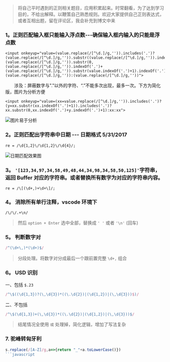 > 将自己平时遇到的正则相关题目，应用积累起来。时常翻看，为了达到学习目的，不给出解释。以鞭策自己熟悉规则。欢迎大家提供自己正则表达式，或者互相出题，留在评论区，我会补充到博文中来

### 1。正则匹配输入框只能输入浮点数---确保输入框内输入的只能是浮点数


```
<input onkeyup="value=(value.replace(/[^\d.]/g,'')).includes('.')?(value.replace(/[^\d.]/g,'')).substr((value.replace(/[^\d.]/g,'')).indexOf('.')+1).includes('.')?(value.replace(/[^\d.]/g,'')).substr(0,(value.replace(/[^\d.]/g,'')).indexOf('.')+(value.replace(/[^\d.]/g,'')).substr(value.indexOf('.')+1).indexOf('.')+1):(value.replace(/[^\d.]/g,'')):(value.replace(/[^\d.]/g,''))">
```
&emsp;&emsp;涉及：屏蔽数字与"."以外的字符、“.”不能多次出现，最多一次。下方为简化版，图片为分析方便

```
<input onkeyup="value=(xx=value.replace(/[^\d.]/g,'')).includes('.')?(y=xx.substr(xx.indexOf('.')+1)).includes('.')?xx.substr(0,xx.indexOf('.')+y.indexOf('.')+1):xx:xx">

```
![图片易于分析](http://img.blog.csdn.net/20170529085058687?watermark/2/text/aHR0cDovL2Jsb2cuY3Nkbi5uZXQvY0NoZW5MaWFuZw==/font/5a6L5L2T/fontsize/400/fill/I0JBQkFCMA==/dissolve/70/gravity/SouthEast)

### 2。正则匹配出字符串中日期 --- 日期格式  5/31/2017

```
re = /\d{1,2}\/\d{1,2}\/\d{4}/;
```
![日期匹配效果图](http://img.blog.csdn.net/20170531171036846?watermark/2/text/aHR0cDovL2Jsb2cuY3Nkbi5uZXQvY0NoZW5MaWFuZw==/font/5a6L5L2T/fontsize/400/fill/I0JBQkFCMA==/dissolve/70/gravity/SouthEast)

### 3。 `'[123,34,97,34,58,49,48,44,34,98,34,58,50,125]'`字符串，返回 Buffer 对应的字符串。或者替换所有数字为对应的字符串内容。
```
re = /\[(\d+,)+\d+\]/;
```

### 4。 消除所有单行注释，vscode 环境下
```
/\/\/.+\n/
```
> 然后 `option + Enter` 选中全部，替换成 `' '` 或者 `'\n'` (回车)

### 5。 判断数字对
```javascript
/^(\d+\,)*(\d+)$/
```
> 分段处理。将数字对分成最后一个跟前置完整 `\d+,` 组合

### 6。 USD 识别
一、包括 `$.23`
```javascript
/^\$((\d{1,3})?(\,\d{3})*((\.\d{2})|(\d{1,2})|(\,\d{3}))$)/
```
二、不包括
```js
/^\$(\d{1,3})+(\,\d{3})*((\.\d{2})|(\d{1,2})|(\,\d{3}))$/
```
> 结尾情况全使用 `或` 处理掉，简化逻辑，增加了写法复杂

### 7. 驼峰转匈牙利
```javascript
s.replace(/[A-Z]/g,a=>{return "_"+a.toLowerCase()})
```javascript
